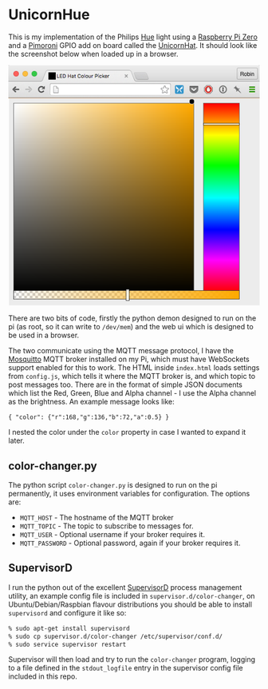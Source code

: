 UnicornHue
==========

This is my implementation of the Philips [Hue] light using a [Raspberry Pi Zero] and a [Pimoroni]  GPIO add on board called the [UnicornHat]. It should look like the screenshot below when loaded up in a browser.

![Example Screenshot](/img/screenshot.png)

There are two bits of code, firstly the python demon designed to run on the pi (as root, so it can write to `/dev/mem`) and the web ui which is designed to be used in a browser.

The two communicate using the MQTT message protocol, I have the [Mosquitto] MQTT broker installed on my Pi, which must have WebSockets support enabled for this to work.  The HTML inside `index.html` loads settings from `config.js`, which tells it where the MQTT broker is, and which topic to post messages too. There are in the format of simple JSON documents which list the Red, Green, Blue and Alpha channel - I use the Alpha channel as the brightness.  An example message looks like:

```
{ "color": {"r":168,"g":136,"b":72,"a":0.5} }
```

I nested the color under the `color` property in case I wanted to expand it later.

color-changer.py
----------------

The python script `color-changer.py` is designed to run on the pi permanently, it uses environment variables for configuration. The options are:

* `MQTT_HOST` - The hostname of the MQTT broker
* `MQTT_TOPIC` - The topic to subscribe to messages for.
* `MQTT_USER` - Optional username if your broker requires it.
* `MQTT_PASSWORD` - Optional password, again if your broker requires it.

SupervisorD
-----------

I run the python out of the excellent [SupervisorD] process management utility, an example config file is included in `supervisor.d/color-changer`, on Ubuntu/Debian/Raspbian flavour distributions you should be able to install `supervisord` and configure it like so:

```
% sudo apt-get install supervisord
% sudo cp supervisor.d/color-changer /etc/supervisor/conf.d/
% sudo service supervisor restart
```

Supervisor will then load and try to run the `color-changer` program, logging to a file defined in the `stdout_logfile` entry in the supervisor config file included in this repo.

[Hue]: http://meethue.com/
[Raspberry Pi Zero]: https://www.raspberrypi.org/products/pi-zero/
[Pimoroni]: http://pimoroni.com/
[UnicornHat]: https://shop.pimoroni.com/products/unicorn-hat
[Mosquitto]: http://mosquitto.org/
[MQTT]: http://mqtt.org/
[SupervisorD]: http://supervisord.org/
